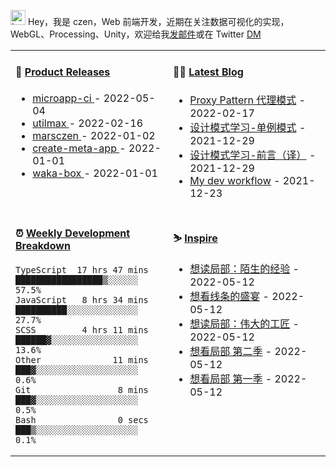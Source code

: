 
<img src="https://github.com/marsczen/marsczen/blob/master/octocat.gif" alt="hey" width="24"> Hey，我是 czen，Web 前端开发，近期在关注数据可视化的实现，WebGL、Processing、Unity，欢迎给我[发邮件](mailto:pealstyle@gmail.com)或在 Twitter [DM](https://twitter.com/ac_czen)

<table width="800px">
<tr>
<td valign="top" width="50%">

#### 🌾 <a href="https://github.com/marsczen/marsczen/blob/master/releases.md" target="_blank">Product Releases</a>

<!-- recent_releases starts -->
* <a href='https://github.com/marsczen/microapp-ci/releases/tag/v0.0.7' target='_blank'>microapp-ci </a> - 2022-05-04
* <a href='https://github.com/marsczen/utilmax/releases/tag/v1.1.0' target='_blank'>utilmax </a> - 2022-02-16
* <a href='https://github.com/marsczen/marsczen/releases/tag/v0.0.1' target='_blank'>marsczen </a> - 2022-01-02
* <a href='https://github.com/marsczen/create-meta-app/releases/tag/v0.0.4' target='_blank'>create-meta-app </a> - 2022-01-01
* <a href='https://github.com/marsczen/waka-box/releases/tag/v3.0.1' target='_blank'>waka-box </a> - 2022-01-01
<!-- recent_releases ends -->

</td>
<td valign="top" width="50%">

#### 🧗‍♂️ <a href="https://github.com/marsczen/blog/issues" target="_blank">Latest Blog</a>

<!-- blog starts -->
* <a href='https://www.github.com/marsczen/blog/issues/4' target='_blank'>Proxy Pattern 代理模式</a> - 2022-02-17
* <a href='https://www.github.com/marsczen/blog/issues/3' target='_blank'>设计模式学习-单例模式</a> - 2021-12-29
* <a href='https://www.github.com/marsczen/blog/issues/2' target='_blank'>设计模式学习-前言（译）</a> - 2021-12-29
* <a href='https://www.github.com/marsczen/blog/issues/1' target='_blank'>My dev workflow</a> - 2021-12-23
<!-- blog ends -->

</td>
</tr>
<tr>
<td valign="top" width="50%">

#### ⏰  <a href="https://gist.github.com/marsczen/0c39a3e7b4a372c6cff4a8714271308c" target="_blank">Weekly Development Breakdown</a>

<!-- code_time starts -->

```text
TypeScript  17 hrs 47 mins  █████████████████▒░░░░░░  57.5%
JavaScript   8 hrs 34 mins  ██████████░░░░░░░░░░░░░░  27.7%
SCSS         4 hrs 11 mins  ██████▓░░░░░░░░░░░░░░░░░  13.6%
Other              11 mins  ███▓░░░░░░░░░░░░░░░░░░░░   0.6%
Git                 8 mins  ███▓░░░░░░░░░░░░░░░░░░░░   0.5%
Bash                0 secs  ███▒░░░░░░░░░░░░░░░░░░░░   0.1%
```

<!-- code_time ends -->

</td>
<td valign="top" width="50%">

#### ⛷️ <a href="https://www.douban.com/people/yushangyuzui/" target="_blank">Inspire</a>

<!-- douban starts -->
* <a href='https://book.douban.com/subject/35216532/' target='_blank'>想读局部：陌生的经验</a> - 2022-05-12
* <a href='http://movie.douban.com/subject/35306444/' target='_blank'>想看线条的盛宴</a> - 2022-05-12
* <a href='https://book.douban.com/subject/35216533/' target='_blank'>想读局部：伟大的工匠</a> - 2022-05-12
* <a href='http://movie.douban.com/subject/26936444/' target='_blank'>想看局部 第二季</a> - 2022-05-12
* <a href='http://movie.douban.com/subject/26425522/' target='_blank'>想看局部 第一季</a> - 2022-05-12
<!-- douban ends -->

</td>
  </tr>
  </table>

